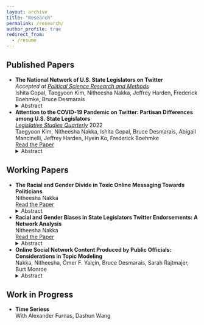 ```yaml
---
layout: archive
title: "Research"
permalink: /research/
author_profile: true
redirect_from:
  - /resume
---
```


## Published Papers

- **The National Network of U.S. State Legislators on Twitter** <br> _Accepted at <ins>Political Science Research and Methods</ins>_ <br> Ishita Gopal, Taegyoon Kim, Nitheesha Nakka, Jeffrey Harden, Frederick Boehmke, Bruce Desmarais <br> 
  <details close><summary>Abstract</summary>
  <i>A lot of attention has been paid to studying the online activity of the members of the United States Congress. This scrutiny has not been extended to state legislators. Very few studies exist which catalogue why state legislators connect and communicate with one another online in the ways they do. Inspired by this question and building on studies which have analyzed online communication of members of national legislatures, this paper aims to systematically analyze state legislator relationships in the online environment. We collect original data for 4000+ legislators and study patterns of connection and communication of state legislators on Twitter. The results from this study will help better understand what motivates tie formation in the online environment and if these patterns of connection conform to or can predict offline relationships. We test the impact of variables such as party affiliation, state, chamber, cohort, gender, and policy area focus on the organization of these online networks. We look at three main types of networks that can arise due to participation on Twitter - follower, retweets and mentions. We also aggregate the ties to infer dynamics between states.</i>
  </details>
- **Attention to the COVID-19 Pandemic on Twitter: Partisan Differences among U.S. State Legislators** <br> _<ins>Legislative Studies Quarterly</ins>_ 2022 <br> Taegyoon Kim, Nitheesha Nakka, Ishita Gopal, Bruce Desmarais, Abigail Mancinelli, Jeffrey Harden, Hyein Ko, Frederick Boehmke <br> [Read the Paper](https://onlinelibrary.wiley.com/doi/10.1111/lsq.12367)
  <details close><summary>Abstract</summary>
  <i>Subnational governments in the United States have taken the lead on many aspects of the response to the COVID-19 pandemic. Variation in government activity across states offers the opportunity to analyze responses in comparable settings. We study a common and informative activity among state officials—state legislators’ attention to the pandemic on Twitter. We find that legislators’ attention to the pandemic strongly correlates with the number of cases in the legislator’s state, the national count of new deaths, and the number of pandemic-related public policies passed within the legislator’s state. Furthermore, we find that the degree of responsiveness to pandemic indicators differs significantly across political parties, with Republicans exhibiting weaker responses, on average. Lastly, we find significant differences in the content of tweets about the pandemic by Democratic and Republican legislators, with Democrats focused on health indicators and impacts, and Republicans focused on business impacts and opening the economy.</i>
  </details>


## Working Papers

- **The Racial and Gender Divide in Toxic Online Messaging Towards Politicians** <br> Nitheesha Nakka <br> [Read the Paper](https://osf.io/dvsne)
  <details close><summary>Abstract</summary>
  <i>Research on American politicians show that high profile minority politicians, and Republicans often face significantly higher rates of uncivil speech online. I expand on this research by examining the intersectional experience of gender and race at the state legislator level. Previous studies investigate behaviors towards federal representatives; however, local politicians have more day-to-day interactions with constituents which poses a greater risk to both online and offline violence. For this study, I use the Google Perspective API, a machine learning model that evaluates text to produce a continuous measure of toxicity; therefore, capturing the most authentically toxic tweets. Furthermore, this study encapsulates tweets mentioning legislators across all fifty states posted during the month of January 2021. In this way I capture the racial and gender biases in toxicity towards legislators during a notably violent exchange of political power in American history. I use a binomial logistic regression and ultimately do not find any evidence of a relationship between legislator identity and online toxicity directed towards them. There is a participatory effect in that legislators who tweet toxic tweets are more likely to receive toxic tweets in return. In sum, this study uses state-of-the-art methodology to detail how online toxicity towards subnational political elites is shaped.</i>
  </details>
- **Racial and Gender Biases in State Legislators Twitter Endorsements: A Network Analysis** <br> Nitheesha Nakka <br> [Read the Paper](https://osf.io/sqmx2)
  <details close><summary>Abstract</summary>
  <i>Endorsements contribute to electoral success both in gaining a seat in office and legislative success once in office. And for candidates for local office, who ostensibly do not have an extensive political resume to precede them, an endorsement from an existing legislator with an established political career is an important campaign resource. But how do legislators decided to distribute this resource? And how does identity play a role in allocating endorsements? To explore these questions further I analyze the network of Twitter endorsements of state legislators and the racial and gender biases within these networks. My project contributes to the extant literature by revealing how endorsements flow between state elected officials and uncovering any biases in these flows. Using Network Analysis on a dataset of legislators’ endorsementrelated tweets from all fifty states I do no find evidence or co-gender endorsement patterns but do find significant evidence of co-racial endorsement patterns amongst legislators and state legislative candidates. This research allows us to understand how elites shape descriptive representation in state political office.</i>
  </details>
- **Online Social Network Content Produced by Public Officials: Considerations in Topic Modeling** <br> Nakka, Nitheesha, Ömer F. Yalçin, Bruce Desmarais, Sarah Rajtmajer, Burt Monroe <br> 
  <details close><summary>Abstract</summary>
  <i>Statistical topic modeling is widely used in political science to study text. Researchers examine documents of varying lengths, from tweets to speeches. There is ongoing debate on how document length affects the interpretability of topic models. We investigate the effects of aggregating short documents into larger ones based on natural units that partition the corpus. In our study, we analyze one million tweets by U.S. state legislators from April 2016 to September 2020. We find that for documents aggregated at the account level, topics are more associated with individual states than when using individual tweets. This finding is replicated with Wikipedia pages aggregated by birth cities, showing how document definitions can impact topic modeling results.</i>
  </details>
  

## Work in Progress

- **Time Seriess** <br> With Alexander Furnas, Dashun Wang <br>
